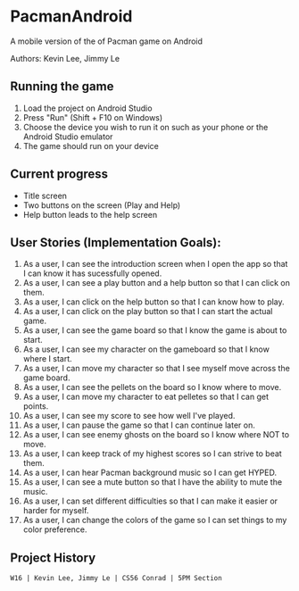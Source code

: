 # PacmanAndroid
A mobile version of the of Pacman game on Android

Authors: Kevin Lee, Jimmy Le

## Running the game
1. Load the project on Android Studio
2. Press "Run" (Shift + F10 on Windows)
3. Choose the device you wish to run it on such as your phone or the Android Studio emulator
4. The game should run on your device

## Current progress
* Title screen
* Two buttons on the screen (Play and Help)
* Help button leads to the help screen

## User Stories (Implementation Goals):
1. As a user, I can see the introduction screen when I open the app so that I can know it has sucessfully opened.
2. As a user, I can see a play button and a help button so that I can click on them.
3. As a user, I can click on the help button so that I can know how to play.
4. As a user, I can click on the play button so that I can start the actual game.
5. As a user, I can see the game board so that I know the game is about to start.
6. As a user, I can see my character on the gameboard so that I know where I start.
7. As a user, I can move my character so that I see myself move across the game board.
8. As a user, I can see the pellets on the board so I know where to move.
9. As a user, I can move my character to eat pelletes so that I can get points.
10. As a user, I can see my score to see how well I've played.
11. As a user, I can pause the game so that I can continue later on.
12. As a user, I can see enemy ghosts on the board so I know where NOT to move.
13. As a user, I can keep track of my highest scores so I can strive to beat them.
14. As a user, I can hear Pacman background music so I can get HYPED.
15. As a user, I can see a mute button so that I have the ability to mute the music.
16. As a user, I can set different difficulties so that I can make it easier or harder for myself.
17. As a user, I can change the colors of the game so I can set things to my color preference.

## Project History
```
W16 | Kevin Lee, Jimmy Le | CS56 Conrad | 5PM Section
